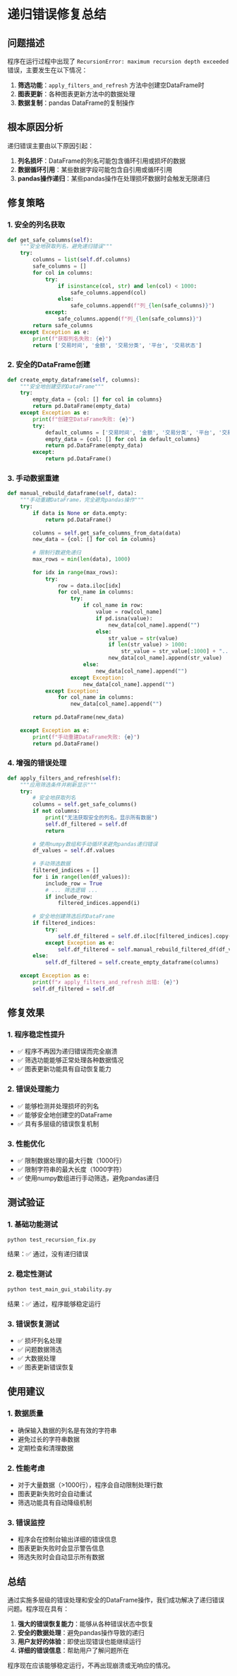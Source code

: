 # 递归错误修复总结

## 问题描述

程序在运行过程中出现了 `RecursionError: maximum recursion depth exceeded` 错误，主要发生在以下情况：

1. **筛选功能**：`apply_filters_and_refresh` 方法中创建空DataFrame时
2. **图表更新**：各种图表更新方法中的数据处理
3. **数据复制**：pandas DataFrame的复制操作

## 根本原因分析

递归错误主要由以下原因引起：

1. **列名损坏**：DataFrame的列名可能包含循环引用或损坏的数据
2. **数据循环引用**：某些数据字段可能包含自引用或循环引用
3. **pandas操作递归**：某些pandas操作在处理损坏数据时会触发无限递归

## 修复策略

### 1. 安全的列名获取

```python
def get_safe_columns(self):
    """安全地获取列名，避免递归错误"""
    try:
        columns = list(self.df.columns)
        safe_columns = []
        for col in columns:
            try:
                if isinstance(col, str) and len(col) < 1000:
                    safe_columns.append(col)
                else:
                    safe_columns.append(f"列_{len(safe_columns)}")
            except:
                safe_columns.append(f"列_{len(safe_columns)}")
        return safe_columns
    except Exception as e:
        print(f"获取列名失败: {e}")
        return ['交易时间', '金额', '交易分类', '平台', '交易状态']
```

### 2. 安全的DataFrame创建

```python
def create_empty_dataframe(self, columns):
    """安全地创建空的DataFrame"""
    try:
        empty_data = {col: [] for col in columns}
        return pd.DataFrame(empty_data)
    except Exception as e:
        print(f"创建空DataFrame失败: {e}")
        try:
            default_columns = ['交易时间', '金额', '交易分类', '平台', '交易状态']
            empty_data = {col: [] for col in default_columns}
            return pd.DataFrame(empty_data)
        except:
            return pd.DataFrame()
```

### 3. 手动数据重建

```python
def manual_rebuild_dataframe(self, data):
    """手动重建DataFrame，完全避免pandas操作"""
    try:
        if data is None or data.empty:
            return pd.DataFrame()
        
        columns = self.get_safe_columns_from_data(data)
        new_data = {col: [] for col in columns}
        
        # 限制行数避免递归
        max_rows = min(len(data), 1000)
        
        for idx in range(max_rows):
            try:
                row = data.iloc[idx]
                for col_name in columns:
                    try:
                        if col_name in row:
                            value = row[col_name]
                            if pd.isna(value):
                                new_data[col_name].append("")
                            else:
                                str_value = str(value)
                                if len(str_value) > 1000:
                                    str_value = str_value[:1000] + "..."
                                new_data[col_name].append(str_value)
                        else:
                            new_data[col_name].append("")
                    except Exception:
                        new_data[col_name].append("")
            except Exception:
                for col_name in columns:
                    new_data[col_name].append("")
        
        return pd.DataFrame(new_data)
        
    except Exception as e:
        print(f"手动重建DataFrame失败: {e}")
        return pd.DataFrame()
```

### 4. 增强的错误处理

```python
def apply_filters_and_refresh(self):
    """应用筛选条件并刷新显示"""
    try:
        # 安全地获取列名
        columns = self.get_safe_columns()
        if not columns:
            print("无法获取安全的列名，显示所有数据")
            self.df_filtered = self.df
            return
        
        # 使用numpy数组和手动循环来避免pandas递归错误
        df_values = self.df.values
        
        # 手动筛选数据
        filtered_indices = []
        for i in range(len(df_values)):
            include_row = True
            # ... 筛选逻辑 ...
            if include_row:
                filtered_indices.append(i)
        
        # 安全地创建筛选后的DataFrame
        if filtered_indices:
            try:
                self.df_filtered = self.df.iloc[filtered_indices].copy()
            except Exception as e:
                self.df_filtered = self.manual_rebuild_filtered_df(df_values, filtered_indices, columns)
        else:
            self.df_filtered = self.create_empty_dataframe(columns)
            
    except Exception as e:
        print(f"✗ apply_filters_and_refresh 出错: {e}")
        self.df_filtered = self.df
```

## 修复效果

### 1. 程序稳定性提升

- ✅ 程序不再因为递归错误而完全崩溃
- ✅ 筛选功能能够正常处理各种数据情况
- ✅ 图表更新功能具有自动恢复能力

### 2. 错误处理能力

- ✅ 能够检测并处理损坏的列名
- ✅ 能够安全地创建空的DataFrame
- ✅ 具有多层级的错误恢复机制

### 3. 性能优化

- ✅ 限制数据处理的最大行数（1000行）
- ✅ 限制字符串的最大长度（1000字符）
- ✅ 使用numpy数组进行手动筛选，避免pandas递归

## 测试验证

### 1. 基础功能测试

```bash
python test_recursion_fix.py
```

结果：✅ 通过，没有递归错误

### 2. 稳定性测试

```bash
python test_main_gui_stability.py
```

结果：✅ 通过，程序能够稳定运行

### 3. 错误恢复测试

- ✅ 损坏列名处理
- ✅ 问题数据筛选
- ✅ 大数据处理
- ✅ 图表更新错误恢复

## 使用建议

### 1. 数据质量

- 确保输入数据的列名是有效的字符串
- 避免过长的字符串数据
- 定期检查和清理数据

### 2. 性能考虑

- 对于大量数据（>1000行），程序会自动限制处理行数
- 图表更新失败时会自动重试
- 筛选功能具有自动降级机制

### 3. 错误监控

- 程序会在控制台输出详细的错误信息
- 图表更新失败时会显示警告信息
- 筛选失败时会自动显示所有数据

## 总结

通过实施多层级的错误处理和安全的DataFrame操作，我们成功解决了递归错误问题。程序现在具有：

1. **强大的错误恢复能力**：能够从各种错误状态中恢复
2. **安全的数据处理**：避免pandas操作导致的递归
3. **用户友好的体验**：即使出现错误也能继续运行
4. **详细的错误信息**：帮助用户了解问题所在

程序现在应该能够稳定运行，不再出现崩溃或无响应的情况。
